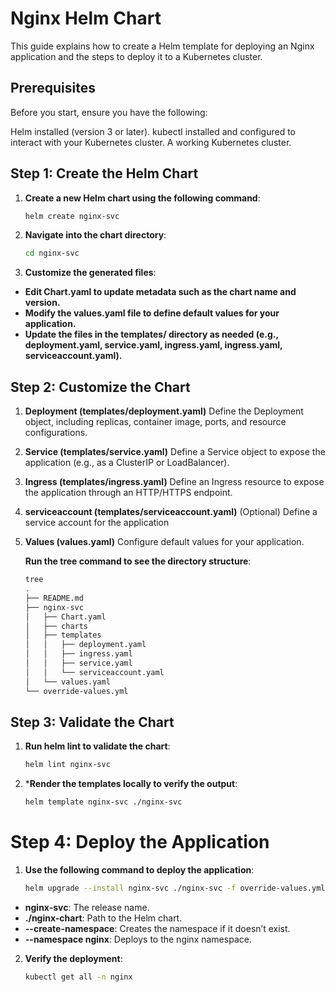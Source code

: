# Nginx Helm Chart

This guide explains how to create a Helm template for deploying an Nginx application and the steps to deploy it to a Kubernetes cluster.

## Prerequisites

Before you start, ensure you have the following:

Helm installed (version 3 or later).
kubectl installed and configured to interact with your Kubernetes cluster.
A working Kubernetes cluster.

## Step 1: Create the Helm Chart

1. **Create a new Helm chart using the following command**:
   ```bash
   helm create nginx-svc

2. **Navigate into the chart directory**:
   ```bash
   cd nginx-svc

3. **Customize the generated files**:
-  **Edit Chart.yaml to update metadata such as the chart name and version.**
-  **Modify the values.yaml file to define default values for your application.**
-  **Update the files in the templates/ directory as needed (e.g., deployment.yaml, service.yaml, ingress.yaml, ingress.yaml, serviceaccount.yaml).**

## Step 2: Customize the Chart

1. **Deployment (templates/deployment.yaml)**
   Define the Deployment object, including replicas, container image, ports, and resource configurations.

2. **Service (templates/service.yaml)**
   Define a Service object to expose the application (e.g., as a ClusterIP or LoadBalancer).

3. **Ingress (templates/ingress.yaml)**
   Define an Ingress resource to expose the application through an HTTP/HTTPS endpoint.

4. **serviceaccount (templates/serviceaccount.yaml)**
   (Optional) Define a service account for the application

5. **Values (values.yaml)**
Configure default values for your application.

    **Run the tree command to see the directory structure**:
    ```bash
    tree
    .
    ├── README.md
    ├── nginx-svc
    │   ├── Chart.yaml
    │   ├── charts
    │   ├── templates
    │   │   ├── deployment.yaml
    │   │   ├── ingress.yaml
    │   │   ├── service.yaml
    │   │   └── serviceaccount.yaml
    │   └── values.yaml
    └── override-values.yml

## Step 3: Validate the Chart

1. **Run helm lint to validate the chart**:
   ```bash
   helm lint nginx-svc

2. ***Render the templates locally to verify the output**:
   ```bash
   helm template nginx-svc ./nginx-svc

# Step 4: Deploy the Application

1. **Use the following command to deploy the application**:
   ```bash
   helm upgrade --install nginx-svc ./nginx-svc -f override-values.yml --create-namespace --namespace nginx

- **nginx-svc**: The release name.
- **./nginx-chart**: Path to the Helm chart.
- **--create-namespace**: Creates the namespace if it doesn’t exist.
- **--namespace nginx**: Deploys to the nginx namespace.

2. **Verify the deployment**:
   ```bash
   kubectl get all -n nginx
